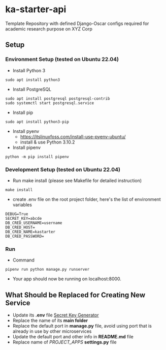 # ka-starter-api
Template Repository with defined Django-Oscar configs required for academic research purpose on XYZ Corp

## Setup
### Environment Setup (tested on Ubuntu 22.04)
- Install Python 3
```
sudo apt install python3
```
- Install PostgreSQL
```
sudo apt install postgresql postgresql-contrib
sudo systemctl start postgresql.service
```
- Install pip
```
sudo apt install python3-pip
```
- Install pyenv
  - https://itslinuxfoss.com/install-use-pyenv-ubuntu/
  - install & use Python 3.10.2
- Install pipenv
```
python -m pip install pipenv
```

### Development Setup (tested on Ubuntu 22.04)
- Run make install (please see Makefile for detailed instruction)
```
make install
```
- create .env file on the root project folder, here's the list of environment variables
```
DEBUG=True
SECRET_KEY=abcde
DB_CRED_USERNAME=username
DB_CRED_HOST=
DB_CRED_NAME=kastarter
DB_CRED_PASSWORD=
```

### Run
- Command
```
pipenv run python manage.py runserver
```
- Your app should now be running on localhost:8000.

## What Should be Replaced for Creating New Service

- Update its **.env** file [Secret Key Generator](https://www.miniwebtool.com/django-secret-key-generator/)
- Replace the name of its **main folder**
- Replace the default port in **manage.py** file, avoid using port that is already in use by other microservices
- Update the default port and other info in **README.md** file
- Replace name of _PROJECT_APPS_ **settings.py** file
